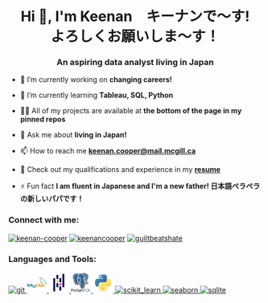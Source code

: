 <h1 align="center">Hi 👋, I'm Keenan　キーナンで〜す!　よろしくお願いしま〜す！</h1>
<h3 align="center">An aspiring data analyst living in Japan</h3>

- 🔭 I’m currently working on **changing careers!**

- 🌱 I’m currently learning **Tableau, SQL, Python**

- 👨‍💻 All of my projects are available at **the bottom of the page in my pinned repos**

- 💬 Ask me about **living in Japan!**

- 📫 How to reach me **keenan.cooper@mail.mcgill.ca**

- 📄 Check out my qualifications and experience in my **[resume](https://github.com/keenan-cooper/resume/blob/main/Cooper_CV_220111.pdf)**

- ⚡ Fun fact **I am fluent in Japanese and I'm a new father! 日本語ペラペラの新しいパパです！**

<h3 align="left">Connect with me:</h3>
<p align="left">
<a href="https://linkedin.com/in/keenan-cooper" target="blank"><img align="center" src="https://raw.githubusercontent.com/rahuldkjain/github-profile-readme-generator/master/src/images/icons/Social/linked-in-alt.svg" alt="keenan-cooper" height="30" width="40" /></a>
<a href="https://kaggle.com/keenancooper" target="blank"><img align="center" src="https://raw.githubusercontent.com/rahuldkjain/github-profile-readme-generator/master/src/images/icons/Social/kaggle.svg" alt="keenancooper" height="30" width="40" /></a>
<a href="https://www.hackerrank.com/guiltbeatshate" target="blank"><img align="center" src="https://raw.githubusercontent.com/rahuldkjain/github-profile-readme-generator/master/src/images/icons/Social/hackerrank.svg" alt="guiltbeatshate" height="30" width="40" /></a>
</p>

<h3 align="left">Languages and Tools:</h3>
<p align="left"> <a href="https://git-scm.com/" target="_blank" rel="noreferrer"> <img src="https://www.vectorlogo.zone/logos/git-scm/git-scm-icon.svg" alt="git" width="40" height="40"/> </a> <a href="https://www.mysql.com/" target="_blank" rel="noreferrer"> <img src="https://raw.githubusercontent.com/devicons/devicon/master/icons/mysql/mysql-original-wordmark.svg" alt="mysql" width="40" height="40"/> </a> <a href="https://pandas.pydata.org/" target="_blank" rel="noreferrer"> <img src="https://raw.githubusercontent.com/devicons/devicon/2ae2a900d2f041da66e950e4d48052658d850630/icons/pandas/pandas-original.svg" alt="pandas" width="40" height="40"/> </a> <a href="https://www.postgresql.org" target="_blank" rel="noreferrer"> <img src="https://raw.githubusercontent.com/devicons/devicon/master/icons/postgresql/postgresql-original-wordmark.svg" alt="postgresql" width="40" height="40"/> </a> <a href="https://www.python.org" target="_blank" rel="noreferrer"> <img src="https://raw.githubusercontent.com/devicons/devicon/master/icons/python/python-original.svg" alt="python" width="40" height="40"/> </a> <a href="https://scikit-learn.org/" target="_blank" rel="noreferrer"> <img src="https://upload.wikimedia.org/wikipedia/commons/0/05/Scikit_learn_logo_small.svg" alt="scikit_learn" width="40" height="40"/> </a> <a href="https://seaborn.pydata.org/" target="_blank" rel="noreferrer"> <img src="https://seaborn.pydata.org/_images/logo-mark-lightbg.svg" alt="seaborn" width="40" height="40"/> </a> <a href="https://www.sqlite.org/" target="_blank" rel="noreferrer"> <img src="https://www.vectorlogo.zone/logos/sqlite/sqlite-icon.svg" alt="sqlite" width="40" height="40"/> </a> </p>
